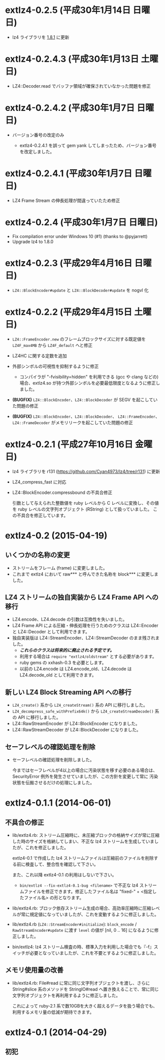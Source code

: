 # extlz4-0.2.5 (平成30年1月14日 日曜日)

  * lz4 ライブラリを [1.8.1](https://github.com/lz4/lz4/releases/tag/v1.8.1) に更新


# extlz4-0.2.4.3 (平成30年1月13日 土曜日)

  * LZ4::Decoder.read でバッファ領域が確保されていなかった問題を修正


# extlz4-0.2.4.2 (平成30年1月7日 日曜日)

  * バージョン番号の改定のみ

      * extlz4-0.2.4.1 を誤って gem yank してしまったため、バージョン番号を改定しました。


# extlz4-0.2.4.1 (平成30年1月7日 日曜日)

  * LZ4 Frame Stream の伸長処理が間違っていたため修正


# extlz4-0.2.4 (平成30年1月7日 日曜日)

  * Fix compilation error under Windows 10 (#1) (thanks to @pyjarrett)
  * Upgrade lz4 to 1.8.0


# extlz4-0.2.3 (平成29年4月16日 日曜日)

  * ``LZ4::BlockEncoder#update`` と ``LZ4::BlockDecoder#update`` を nogvl 化


# extlz4-0.2.2 (平成29年4月15日 土曜日)

  * ``LZ4::FrameEncoder.new`` のフレームブロックサイズに対する既定値を
    ``LZ4F_max4MB`` から ``LZ4F_default`` へと修正

  * LZ4HC に関する定数を追加

  * 外部シンボルの可視性を抑制するように修正

    * コンパイラが "-fvisibility=hidden" を利用できる (gcc や clang などの)
      場合、extlz4.so が持つ外部シンボルを必要最低限度となるように修正しました。

  * **(BUGFIX)** ``LZ4::BlockEncoder``、``LZ4::BlockDecoder`` が SEGV
    を起こしていた問題の修正

  * **(BUGFIX)** ``LZ4::BlockEncoder``、``LZ4::BlockDecoder``、
    ``LZ4::FrameEncoder``、``LZ4::FrameDecoder`` がメモリリークを起こしていた問題の修正


# extlz4-0.2.1 (平成27年10月16日 金曜日)

  * lz4 ライブラリを r131 (https://github.com/Cyan4973/lz4/tree/r131) に更新
  * LZ4\_compress\_fast に対応
  * LZ4::BlockEncoder.compressbound の不具合修正

    引数として与えられた整数値を ruby レベルから C レベルに変換し、その値を
    ruby レベルの文字列オブジェクト (RString) として扱っていました。
    この不具合を修正しています。


# extlz4-0.2 (2015-04-19)

## いくつかの名称の変更

  * ストリームをフレーム (frame) に変更しました。
  * これまで extlz4 において raw\*\*\* と呼んできた名称を block\*\*\* に変更しました。

## LZ4 ストリームの独自実装から LZ4 Frame API への移行

  * LZ4.encode、LZ4.decode の引数は互換性を失いました。
  * LZ4 Frame API による圧縮・伸長処理を行うためのクラスは
    LZ4::Encoder と LZ4::Decoder として利用できます。
  * 独自実装版は LZ4::StreamEncoder、LZ4::StreamDecoder のまま残されました。
      * ***これらのクラスは将来的に廃止される予定です。***
      * 利用する場合は ``require "extlz4/oldstream"`` とする必要があります。
      * ruby gems の xxhash-0.3 を必要とします。
      * 以前の LZ4.encode は LZ4.encode\_old、LZ4.decode は LZ4.decode\_old
        として利用できます。

## 新しい LZ4 Block Streaming API への移行

  * ``LZ4_create()`` 系から ``LZ4_createStream()`` 系の API に移行しました。
  * ``LZ4_decompress_safe_withPrefix64k()`` から ``LZ4_createStreamDecode()`` 系の API に移行しました。
  * LZ4::RawStreamEncoder が LZ4::BlockEncoder になりました。
  * LZ4::RawStreamDecoder が LZ4::BlockDecoder になりました。

## セーフレベルの確認処理を削除

  * セーフレベルの確認処理を削除しました。

    今まではセーフレベルが4以上の場合に汚染状態を移す必要のある場合は、
    SecurityError 例外を発生させていましたが、この方針を変更して常に
    汚染状態を伝搬させるだけの処理にしました。


# extlz4-0.1.1 (2014-06-01)

## 不具合の修正

* lib/extlz4.rb: ストリーム圧縮時に、未圧縮ブロックの格納サイズが常に圧縮した時のサイズを格納してしまい、不正な lz4 ストリームを生成していましたが、これを修正しました。

    extlz4-0.1 で作成した lz4 ストリームファイルは圧縮前のファイルを削除する前に検査して、整合性を確認して下さい。

    また、これ以降 extlz4-0.1 の利用はしないで下さい。

    * `bin/extlz4 --fix-extlz4-0.1-bug <filename>` で不正な lz4 ストリームファイルを修正できます。修正したファイル名は "fixed-" + &lt;指定したファイル名&gt; の形となります。

* lib/extlz4.rb: ブロック依存ストリーム生成の場合、高効率圧縮時に圧縮レベルが常に規定値になっていましたが、これを変動するように修正しました。

* lib/extlz4.rb (`LZ4::StreamEncoder#initialize`): `block_encode` / `RawStreamEncoder#update` に渡す `level` の値が [nil, 0 .. 16] になるように修正しました。

* bin/extlz4: lz4 ストリーム検査の時、標準入力を利用した場合でも『-f』スイッチが必要となっていましたが、これを不要とするように修正しました。

## メモリ使用量の改善

* lib/extlz4.rb: File#read に常に同じ文字列オブジェクトを渡し、さらに String#slice 系のメソッドを StringIO#read へ置き換えることで、常に同じ文字列オブジェクトを再利用するように修正しました。

    これによって ruby-2.1 系で数10GBを大きく超えるデータを扱う場合でも、利用するメモリ量の低減が期待できます。


# extlz4-0.1 (2014-04-29)

## 初犯
